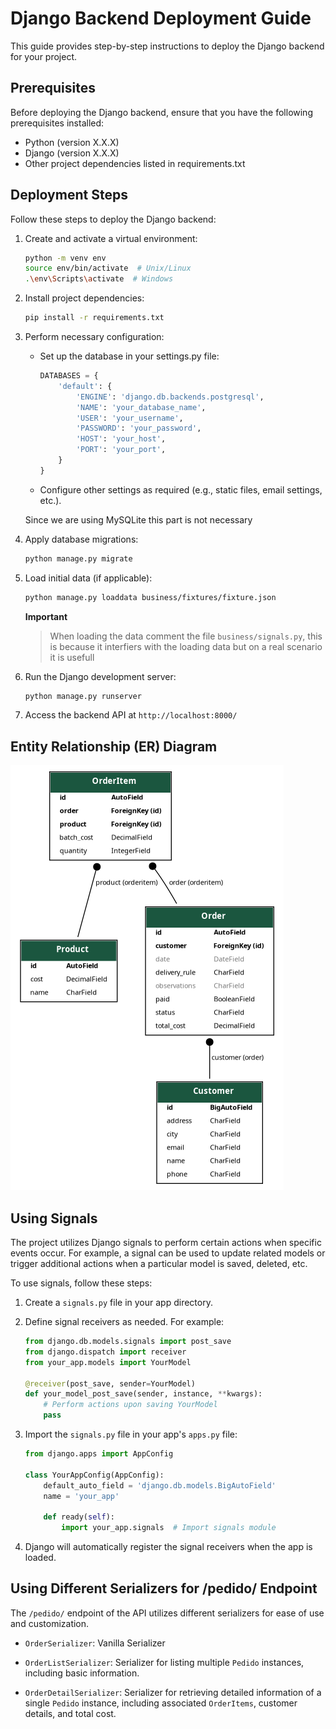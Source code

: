 # Django Backend Deployment Guide

This guide provides step-by-step instructions to deploy the Django backend for your project.

## Prerequisites

Before deploying the Django backend, ensure that you have the following prerequisites installed:

- Python (version X.X.X)
- Django (version X.X.X)
- Other project dependencies listed in requirements.txt

## Deployment Steps

Follow these steps to deploy the Django backend:


1. Create and activate a virtual environment:
   ```bash
   python -m venv env
   source env/bin/activate  # Unix/Linux
   .\env\Scripts\activate  # Windows
   ```

2. Install project dependencies:
   ```bash
   pip install -r requirements.txt
   ```

3. Perform necessary configuration: 
   - Set up the database in your settings.py file:
     ```python
     DATABASES = {
         'default': {
             'ENGINE': 'django.db.backends.postgresql',
             'NAME': 'your_database_name',
             'USER': 'your_username',
             'PASSWORD': 'your_password',
             'HOST': 'your_host',
             'PORT': 'your_port',
         }
     }
     ```

   - Configure other settings as required (e.g., static files, email settings, etc.).

   Since we are using MySQLite this part is not necessary

4. Apply database migrations:
   ```bash
   python manage.py migrate
   ```

5. Load initial data (if applicable):
   ```bash
   python manage.py loaddata business/fixtures/fixture.json
   ```
   **Important**
   > When loading the data comment the file `business/signals.py`, this is because it interfiers with the loading data but on a real scenario it is usefull

6. Run the Django development server:
   ```bash
   python manage.py runserver
   ```

7. Access the backend API at `http://localhost:8000/`

## Entity Relationship (ER) Diagram

![ER Diagram](er_diagram.png)

## Using Signals

The project utilizes Django signals to perform certain actions when specific events occur. For example, a signal can be used to update related models or trigger additional actions when a particular model is saved, deleted, etc.

To use signals, follow these steps:

1. Create a `signals.py` file in your app directory.

2. Define signal receivers as needed. For example:
   ```python
   from django.db.models.signals import post_save
   from django.dispatch import receiver
   from your_app.models import YourModel

   @receiver(post_save, sender=YourModel)
   def your_model_post_save(sender, instance, **kwargs):
       # Perform actions upon saving YourModel
       pass
   ```

3. Import the `signals.py` file in your app's `apps.py` file:
   ```python
   from django.apps import AppConfig

   class YourAppConfig(AppConfig):
       default_auto_field = 'django.db.models.BigAutoField'
       name = 'your_app'

       def ready(self):
           import your_app.signals  # Import signals module
   ```

4. Django will automatically register the signal receivers when the app is loaded.

## Using Different Serializers for /pedido/ Endpoint

The `/pedido/` endpoint of the API utilizes different serializers for ease of use and customization.

- `OrderSerializer`: Vanilla Serializer

- `OrderListSerializer`: Serializer for listing multiple `Pedido` instances, including basic information.

- `OrderDetailSerializer`: Serializer for retrieving detailed information of a single `Pedido` instance, including associated `OrderItems`, customer details, and total cost.

